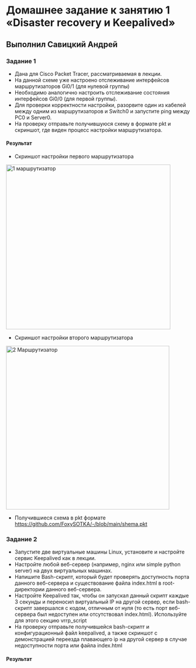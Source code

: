 # Домашнее задание к занятию 1 «Disaster recovery и Keepalived»

## Выполнил Савицкий Андрей

### Задание 1
- Дана для Cisco Packet Tracer, рассматриваемая в лекции.
- На данной схеме уже настроено отслеживание интерфейсов маршрутизаторов Gi0/1 (для нулевой группы)
- Необходимо аналогично настроить отслеживание состояния интерфейсов Gi0/0 (для первой группы).
- Для проверки корректности настройки, разорвите один из кабелей между одним из маршрутизаторов и Switch0 и запустите ping между PC0 и Server0.
- На проверку отправьте получившуюся схему в формате pkt и скриншот, где виден процесс настройки маршрутизатора.

#### Результат
- Скриншот настройки первого маршрутизатора
<img width="449" alt="1 маршрутизатор" src="https://github.com/FoxySOTKA/-/assets/141597247/0efcb60f-93e3-4751-9ad6-423cc985c5c8">

- Скриншот настройки второго маршрутизатора
<img width="446" alt="2 Маршрутизатор" src="https://github.com/FoxySOTKA/-/assets/141597247/9c3111ee-d404-4ffc-a9bd-328d43b4cbdf">

- Получившиеся схема в pkt формате
https://github.com/FoxySOTKA/-/blob/main/shema.pkt

### Задание 2
- Запустите две виртуальные машины Linux, установите и настройте сервис Keepalived как в лекции.
- Настройте любой веб-сервер (например, nginx или simple python server) на двух виртуальных машинах.
- Напишите Bash-скрипт, который будет проверять доступность порта данного веб-сервера и существование файла index.html в root-директории данного веб-сервера.
- Настройте Keepalived так, чтобы он запускал данный скрипт каждые 3 секунды и переносил виртуальный IP на другой сервер, если bash-скрипт завершался с кодом, отличным от нуля (то есть порт веб-сервера был недоступен или отсутствовал index.html). Используйте для этого секцию vrrp_script
- На проверку отправьте получившейся bash-скрипт и конфигурационный файл keepalived, а также скриншот с демонстрацией переезда плавающего ip на другой сервер в случае недоступности порта или файла index.html

#### Результат

